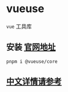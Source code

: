 # vueuse
`vue` 工具库

## 安装 [官网地址](https://vueuse.org/guide/)
```
pnpm i @vueuse/core
```

## [中文详情请参考](/vueuse/index.md)